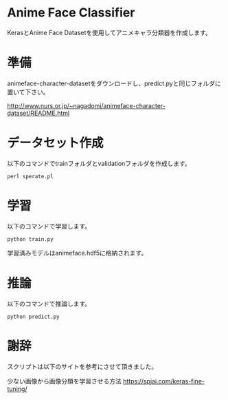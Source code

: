 # Anime Face Classifier

KerasとAnime Face Datasetを使用してアニメキャラ分類器を作成します。

# 準備

animeface-character-datasetをダウンロードし、predict.pyと同じフォルダに置いて下さい。

http://www.nurs.or.jp/~nagadomi/animeface-character-dataset/README.html

# データセット作成

以下のコマンドでtrainフォルダとvalidationフォルダを作成します。

`perl sperate.pl`

# 学習

以下のコマンドで学習します。

`python train.py`

学習済みモデルはanimeface.hdf5に格納されます。

# 推論

以下のコマンドで推論します。

`python predict.py`

# 謝辞

スクリプトは以下のサイトを参考にさせて頂きました。

少ない画像から画像分類を学習させる方法
https://spjai.com/keras-fine-tuning/
